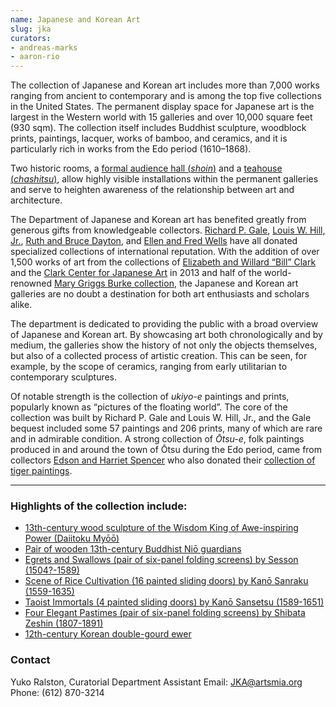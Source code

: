 ```yaml
---
name: Japanese and Korean Art
slug: jka
curators:
- andreas-marks
- aaron-rio
---
```


The collection of Japanese and Korean art includes more than 7,000 works ranging from ancient to contemporary and is among the top five collections in the United States. The permanent display space for Japanese art is the largest in the Western world with 15 galleries and over 10,000 square feet (930 sqm). The collection itself includes Buddhist sculpture, woodblock prints, paintings, lacquer, works of bamboo, and ceramics, and it is particularly rich in works from the Edo period (1610–1868).

Two historic rooms, a [formal audience hall (<i>shoin</i>)](http://collections.artsmia.org/art/59617) and a [teahouse (<i>chashitsu</i>)](http://collections.artsmia.org/art/59617), allow highly visible installations within the permanent galleries and serve to heighten awareness of the relationship between art and architecture.

The Department of Japanese and Korean art has benefited greatly from generous gifts from knowledgeable collectors. [Richard P. Gale](http://collections.artsmia.org/search/creditline:%22Richard%20P.%20Gale%22), [Louis W. Hill, Jr.](http://collections.artsmia.org/search/creditline:%22Louis%20W.%20Hill,%20Jr%22), [Ruth and Bruce Dayton](http://collections.artsmia.org/search/creditline:%22Ruth%20and%20Bruce%20Dayton%22), and [Ellen and Fred Wells](http://collections.artsmia.org/search/creditline:%22Ellen%20and%20Fred%20Wells%22) have all donated specialized collections of international reputation. With the addition of over 1,500 works of art from the collections of [Elizabeth and Willard “Bill” Clark](http://collections.artsmia.org/search/creditline:%22Gift%20of%20Elizabeth%20and%20Willard%20Clark%22) and the [Clark Center for Japanese Art](http://collections.artsmia.org/search/creditline:%22Clark%20Center%20for%20Japanese%20Art%22) in 2013 and half of the world-renowned [Mary Griggs Burke collection](http://collections.artsmia.org/search/creditline:%22Mary%20Griggs%20Burke%22), the Japanese and Korean art galleries are no doubt a destination for both art enthusiasts and scholars alike.

The department is dedicated to providing the public with a broad overview of Japanese and Korean art. By showcasing art both chronologically and by medium, the galleries show the history of not only the objects themselves, but also of a collected process of artistic creation. This can be seen, for example, by the scope of ceramics, ranging from early utilitarian to contemporary sculptures.

Of notable strength is the collection of <i>ukiyo-e</i> paintings and prints, popularly known as “pictures of the floating world”. The core of the collection was built by Richard P. Gale and Louis W. Hill, Jr., and the Gale bequest included some 57 paintings and 206 prints, many of which are rare and in admirable condition. A strong collection of <i>Ōtsu-e</i>, folk paintings produced in and around the town of Ōtsu during the Edo period, came from collectors [Edson and Harriet Spencer](http://collections.artsmia.org/search/creditline:%22Gift%20of%20Harriet%20and%20Edson%20Spencer%22) who also donated their [collection of tiger paintings](http://collections.artsmia.org/search/tiger%20creditline:harriet).

---

### Highlights of the collection include:

- [13th-century wood sculpture of the Wisdom King of Awe-inspiring Power (Daiitoku Myōō)](https://collections.artsmia.org/index.php?page=detail&id=116725)
- [Pair of wooden 13th-century Buddhist Niō guardians](https://collections.artsmia.org/index.php?page=detail&id=12132)
- [Egrets and Swallows (pair of six-panel folding screens) by Sesson (1504?-1589)](https://collections.artsmia.org/index.php?page=detail&id=1602)
- [Scene of Rice Cultivation (16 painted sliding doors) by Kanō Sanraku (1559-1635)](https://collections.artsmia.org/index.php?page=detail&id=22412)
- [Taoist Immortals (4 painted sliding doors) by Kanō Sansetsu (1589-1651)](https://collections.artsmia.org/index.php?page=detail&id=18574)
- [Four Elegant Pastimes (pair of six-panel folding screens) by Shibata Zeshin (1807-1891)](https://collections.artsmia.org/index.php?page=detail&id=118455)
- [12th-century Korean double-gourd ewer](https://collections.artsmia.org/index.php?page=detail&id=10020)

### Contact
Yuko Ralston, Curatorial Department Assistant
Email: [JKA@artsmia.org](mailto:JKA@artsmia.org)
Phone: (612) 870-3214
